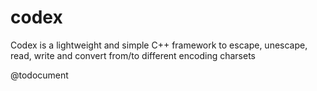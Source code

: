 codex
=====

Codex is a lightweight and simple C++ framework to escape, unescape, read, write and convert from/to different encoding charsets

@todocument

